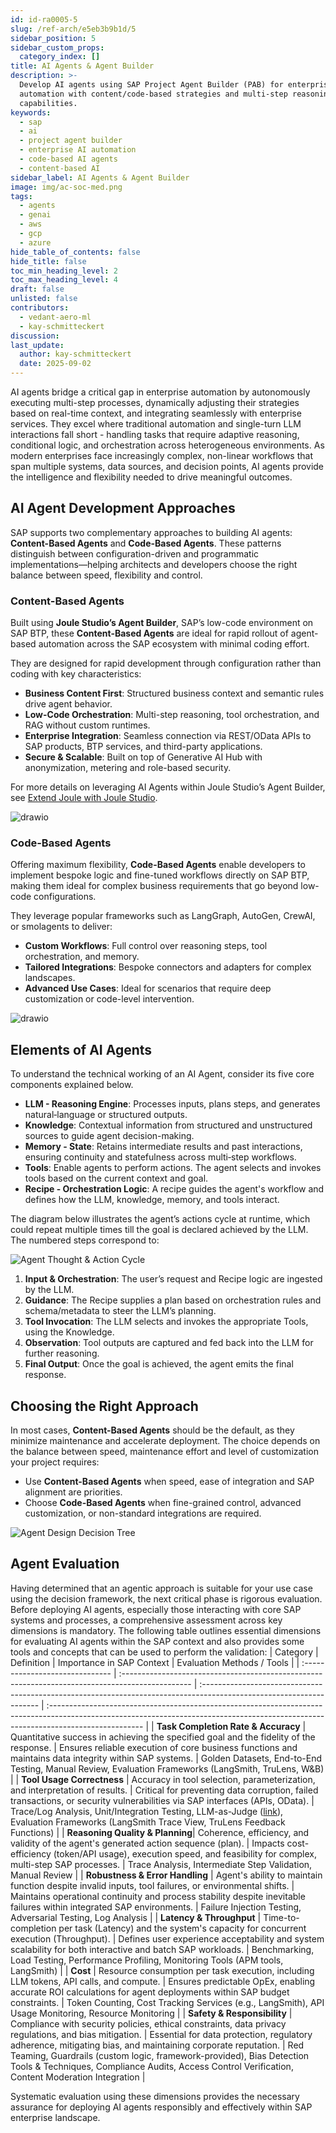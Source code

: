 ```yaml
---
id: id-ra0005-5
slug: /ref-arch/e5eb3b9b1d/5
sidebar_position: 5
sidebar_custom_props:
  category_index: []
title: AI Agents & Agent Builder
description: >-
  Develop AI agents using SAP Project Agent Builder (PAB) for enterprise
  automation with content/code-based strategies and multi-step reasoning
  capabilities.
keywords:
  - sap
  - ai
  - project agent builder
  - enterprise AI automation
  - code-based AI agents
  - content-based AI
sidebar_label: AI Agents & Agent Builder
image: img/ac-soc-med.png
tags:
  - agents
  - genai
  - aws
  - gcp
  - azure
hide_table_of_contents: false
hide_title: false
toc_min_heading_level: 2
toc_max_heading_level: 4
draft: false
unlisted: false
contributors:
  - vedant-aero-ml
  - kay-schmitteckert
discussion:
last_update:
  author: kay-schmitteckert
  date: 2025-09-02
---
```


AI agents bridge a critical gap in enterprise automation by autonomously executing multi-step processes, dynamically adjusting their strategies based on real-time context, and integrating seamlessly with enterprise services. They excel where traditional automation and single-turn LLM interactions fall short - handling tasks that require adaptive reasoning, conditional logic, and orchestration across heterogeneous environments. As modern enterprises face increasingly complex, non-linear workflows that span multiple systems, data sources, and decision points, AI agents provide the intelligence and flexibility needed to drive meaningful outcomes.

## AI Agent Development Approaches
SAP supports two complementary approaches to building AI agents: **Content-Based Agents** and **Code-Based Agents**. These patterns distinguish between configuration-driven and programmatic implementations—helping architects and developers choose the right balance between speed, flexibility and control.

### Content-Based Agents ###

Built using **Joule Studio’s Agent Builder**, SAP’s low-code environment on SAP BTP, these **Content-Based Agents** are ideal for rapid rollout of agent-based automation across the SAP ecosystem with minimal coding effort.

They are designed for rapid development through configuration rather than coding with key characteristics:
- **Business Content First**: Structured business context and semantic rules drive agent behavior.
- **Low-Code Orchestration**: Multi-step reasoning, tool orchestration, and RAG without custom runtimes.
- **Enterprise Integration**: Seamless connection via REST/OData APIs to SAP products, BTP services, and third-party applications.
- **Secure & Scalable**: Built on top of Generative AI Hub with anonymization, metering and role-based security.

For more details on leveraging AI Agents within Joule Studio’s Agent Builder, see [Extend Joule with Joule Studio](../../RA0024/readme.md).

![drawio](../../RA0024/drawio/joule-studio-ref-arch.drawio)

### Code-Based Agents ###

Offering maximum flexibility, **Code-Based Agents** enable developers to implement bespoke logic and fine-tuned workflows directly on SAP BTP, making them ideal for complex business requirements that go beyond low-code configurations.

They leverage popular frameworks such as LangGraph, AutoGen, CrewAI, or smolagents to deliver:

- **Custom Workflows**: Full control over reasoning steps, tool orchestration, and memory.
- **Tailored Integrations**: Bespoke connectors and adapters for complex landscapes.
- **Advanced Use Cases**: Ideal for scenarios that require deep customization or code-level intervention.

![drawio](./drawio/reference-architecture-generative-ai-code-based.drawio)

## Elements of AI Agents

To understand the technical working of an AI Agent, consider its five core components explained below.

- **LLM - Reasoning Engine**: Processes inputs, plans steps, and generates natural‑language or structured outputs.
- **Knowledge**: Contextual information from structured and unstructured sources to guide agent decision-making.
- **Memory - State**: Retains intermediate results and past interactions, ensuring continuity and statefulness across multi‑step workflows.
- **Tools**: Enable agents to perform actions. The agent selects and invokes tools based on the current context and goal.
- **Recipe - Orchestration Logic**: A recipe guides the agent's workflow and defines how the LLM, knowledge, memory, and tools interact.

The diagram below illustrates the agent’s actions cycle at runtime, which could repeat multiple times till the goal is declared achieved by the LLM. The numbered steps correspond to:

![Agent Thought & Action Cycle](./images/Agent_Flow.svg)

1. **Input & Orchestration**: The user’s request and Recipe logic are ingested by the LLM.
2. **Guidance**: The Recipe supplies a plan based on orchestration rules and schema/metadata to steer the LLM’s planning.
3. **Tool Invocation**: The LLM selects and invokes the appropriate Tools, using the Knowledge.
4. **Observation**: Tool outputs are captured and fed back into the LLM for further reasoning.
5. **Final Output**: Once the goal is achieved, the agent emits the final response.


## Choosing the Right Approach
In most cases, **Content-Based Agents** should be the default, as they minimize maintenance and accelerate deployment. The choice depends on the balance between speed, maintenance effort and level of customization your project requires:
- Use **Content-Based Agents** when speed, ease of integration and SAP alignment are priorities.
- Choose **Code-Based Agents** when fine-grained control, advanced customization, or non-standard integrations are required.

![Agent Design Decision Tree](./images/Agent_FD.svg)

## Agent Evaluation

Having determined that an agentic approach is suitable for your use case using the decision framework, the next critical phase is rigorous evaluation. Before deploying AI agents, especially those interacting with core SAP systems and processes, a comprehensive assessment across key dimensions is mandatory. The following table outlines essential dimensions for evaluating AI agents within the SAP context and also provides some tools and concepts that can be used to perform the validation:
| Category                        | Definition                                                                                       | Importance in SAP Context                                                                                            | Evaluation Methods / Tools                                                                                                                                                           |
| :------------------------------ | :----------------------------------------------------------------------------------------------- | :------------------------------------------------------------------------------------------------------------------- | :----------------------------------------------------------------------------------------------------------------------------------------------------------------------------------- |
| **Task Completion Rate & Accuracy** | Quantitative success in achieving the specified goal and the fidelity of the response.             | Ensures reliable execution of core business functions and maintains data integrity within SAP systems.                 | Golden Datasets, End-to-End Testing, Manual Review, Evaluation Frameworks (LangSmith, TruLens, W&B)                                                                                    |
| **Tool Usage Correctness** | Accuracy in tool selection, parameterization, and interpretation of results.                   | Critical for preventing data corruption, failed transactions, or security vulnerabilities via SAP interfaces (APIs, OData). | Trace/Log Analysis, Unit/Integration Testing, LLM-as-Judge ([link](https://arxiv.org/abs/2306.05685)), Evaluation Frameworks (LangSmith Trace View, TruLens Feedback Functions)       |
| **Reasoning Quality & Planning**| Coherence, efficiency, and validity of the agent's generated action sequence (plan).             | Impacts cost-efficiency (token/API usage), execution speed, and feasibility for complex, multi-step SAP processes.   | Trace Analysis, Intermediate Step Validation, Manual Review                                                                                                                          |
| **Robustness & Error Handling** | Agent's ability to maintain function despite invalid inputs, tool failures, or environmental shifts. | Maintains operational continuity and process stability despite inevitable failures within integrated SAP environments. | Failure Injection Testing, Adversarial Testing, Log Analysis                                                                                                                       |
| **Latency & Throughput** | Time-to-completion per task (Latency) and the system's capacity for concurrent execution (Throughput). | Defines user experience acceptability and system scalability for both interactive and batch SAP workloads.             | Benchmarking, Load Testing, Performance Profiling, Monitoring Tools (APM tools, LangSmith)                                                                                           |
| **Cost** | Resource consumption per task execution, including LLM tokens, API calls, and compute.           | Ensures predictable OpEx, enabling accurate ROI calculations for agent deployments within SAP budget constraints.      | Token Counting, Cost Tracking Services (e.g., LangSmith), API Usage Monitoring, Resource Monitoring                                                                                  |
| **Safety & Responsibility** | Compliance with security policies, ethical constraints, data privacy regulations, and bias mitigation. | Essential for data protection, regulatory adherence, mitigating bias, and maintaining corporate reputation.            | Red Teaming, Guardrails (custom logic, framework-provided), Bias Detection Tools & Techniques, Compliance Audits, Access Control Verification, Content Moderation Integration        |

Systematic evaluation using these dimensions provides the necessary assurance for deploying AI agents responsibly and effectively within SAP enterprise landscape.
